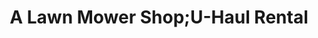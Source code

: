 ---
title: "A Lawn Mower Shop;U-Haul Rental"
url: /dumas/a-lawn-mower-shop-u-haul-rental/
shop: Allgemein
---